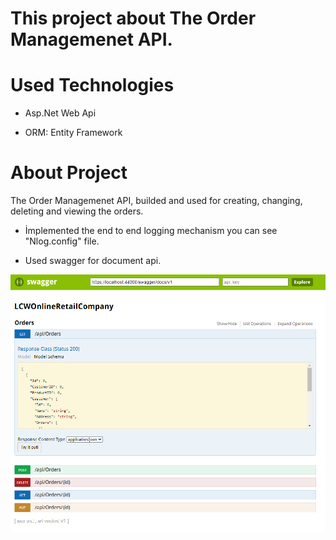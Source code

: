 # This project about The Order Managemenet API.

# Used Technologies

- Asp.Net Web Api

- ORM: Entity Framework

# About Project
The Order Managemenet API, builded and  used for creating, changing, deleting and viewing the orders.
- İmplemented the end to end logging mechanism you can see "Nlog.config" file.

- Used swagger for document api.


![alt text](https://github.com/ahmetcanyazici/LCWOnlineRetailCompany/blob/master/api.PNG)

